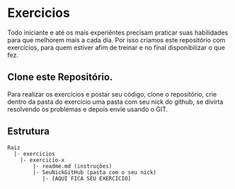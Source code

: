 # Exercicios
Todo iniciante e até os mais experiêntes precisam praticar suas habilidades para que melhorem mais a cada dia. 
Por isso criamos este repositório com exercícios, para quem estiver afim de treinar e no final disponibilizar o que fez.

## Clone este Repositório.
Para realizar os exercícios e postar seu código, clone o repositório, crie dentro da pasta do exercício uma pasta com seu nick do github, se divirta resolvendo os problemas e depois envie usando o GIT.

## Estrutura 

```
Raiz
  |- exercicios
    |- exercicio-x
        |- readme.md (instruções)
        |- SeuNickGitHub (pasta com o seu nick)
           |- [AQUI FICA SEU EXERCICIO]
```


